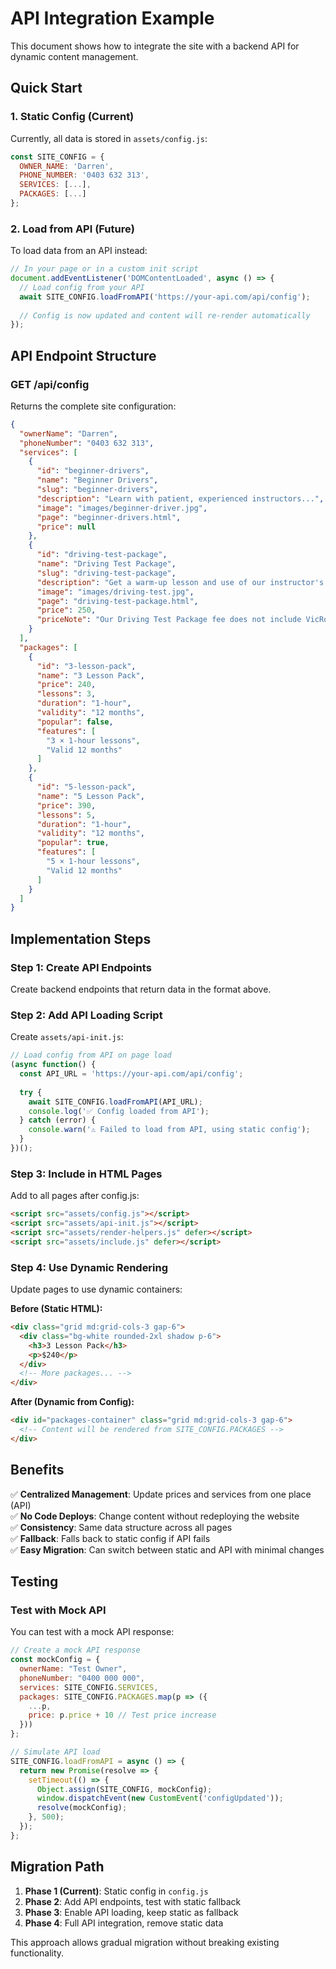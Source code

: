 # API Integration Example

This document shows how to integrate the site with a backend API for dynamic content management.

## Quick Start

### 1. Static Config (Current)
Currently, all data is stored in `assets/config.js`:
```javascript
const SITE_CONFIG = {
  OWNER_NAME: 'Darren',
  PHONE_NUMBER: '0403 632 313',
  SERVICES: [...],
  PACKAGES: [...]
};
```

### 2. Load from API (Future)
To load data from an API instead:

```javascript
// In your page or in a custom init script
document.addEventListener('DOMContentLoaded', async () => {
  // Load config from your API
  await SITE_CONFIG.loadFromAPI('https://your-api.com/api/config');
  
  // Config is now updated and content will re-render automatically
});
```

## API Endpoint Structure

### GET /api/config
Returns the complete site configuration:

```json
{
  "ownerName": "Darren",
  "phoneNumber": "0403 632 313",
  "services": [
    {
      "id": "beginner-drivers",
      "name": "Beginner Drivers",
      "slug": "beginner-drivers",
      "description": "Learn with patient, experienced instructors...",
      "image": "images/beginner-driver.jpg",
      "page": "beginner-drivers.html",
      "price": null
    },
    {
      "id": "driving-test-package",
      "name": "Driving Test Package",
      "slug": "driving-test-package",
      "description": "Get a warm-up lesson and use of our instructor's car...",
      "image": "images/driving-test.jpg",
      "page": "driving-test-package.html",
      "price": 250,
      "priceNote": "Our Driving Test Package fee does not include VicRoads testing fee."
    }
  ],
  "packages": [
    {
      "id": "3-lesson-pack",
      "name": "3 Lesson Pack",
      "price": 240,
      "lessons": 3,
      "duration": "1-hour",
      "validity": "12 months",
      "popular": false,
      "features": [
        "3 × 1-hour lessons",
        "Valid 12 months"
      ]
    },
    {
      "id": "5-lesson-pack",
      "name": "5 Lesson Pack",
      "price": 390,
      "lessons": 5,
      "duration": "1-hour",
      "validity": "12 months",
      "popular": true,
      "features": [
        "5 × 1-hour lessons",
        "Valid 12 months"
      ]
    }
  ]
}
```

## Implementation Steps

### Step 1: Create API Endpoints
Create backend endpoints that return data in the format above.

### Step 2: Add API Loading Script
Create `assets/api-init.js`:

```javascript
// Load config from API on page load
(async function() {
  const API_URL = 'https://your-api.com/api/config';
  
  try {
    await SITE_CONFIG.loadFromAPI(API_URL);
    console.log('✅ Config loaded from API');
  } catch (error) {
    console.warn('⚠️ Failed to load from API, using static config');
  }
})();
```

### Step 3: Include in HTML Pages
Add to all pages after config.js:

```html
<script src="assets/config.js"></script>
<script src="assets/api-init.js"></script>
<script src="assets/render-helpers.js" defer></script>
<script src="assets/include.js" defer></script>
```

### Step 4: Use Dynamic Rendering
Update pages to use dynamic containers:

**Before (Static HTML):**
```html
<div class="grid md:grid-cols-3 gap-6">
  <div class="bg-white rounded-2xl shadow p-6">
    <h3>3 Lesson Pack</h3>
    <p>$240</p>
  </div>
  <!-- More packages... -->
</div>
```

**After (Dynamic from Config):**
```html
<div id="packages-container" class="grid md:grid-cols-3 gap-6">
  <!-- Content will be rendered from SITE_CONFIG.PACKAGES -->
</div>
```

## Benefits

✅ **Centralized Management**: Update prices and services from one place (API)  
✅ **No Code Deploys**: Change content without redeploying the website  
✅ **Consistency**: Same data structure across all pages  
✅ **Fallback**: Falls back to static config if API fails  
✅ **Easy Migration**: Can switch between static and API with minimal changes  

## Testing

### Test with Mock API
You can test with a mock API response:

```javascript
// Create a mock API response
const mockConfig = {
  ownerName: "Test Owner",
  phoneNumber: "0400 000 000",
  services: SITE_CONFIG.SERVICES,
  packages: SITE_CONFIG.PACKAGES.map(p => ({
    ...p,
    price: p.price + 10 // Test price increase
  }))
};

// Simulate API load
SITE_CONFIG.loadFromAPI = async () => {
  return new Promise(resolve => {
    setTimeout(() => {
      Object.assign(SITE_CONFIG, mockConfig);
      window.dispatchEvent(new CustomEvent('configUpdated'));
      resolve(mockConfig);
    }, 500);
  });
};
```

## Migration Path

1. **Phase 1 (Current)**: Static config in `config.js`
2. **Phase 2**: Add API endpoints, test with static fallback
3. **Phase 3**: Enable API loading, keep static as fallback
4. **Phase 4**: Full API integration, remove static data

This approach allows gradual migration without breaking existing functionality.
